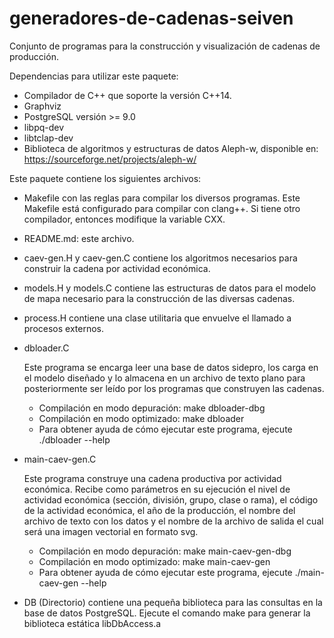 # generadores-de-cadenas-seiven

Conjunto de programas para la construcción y visualización de cadenas
de producción.

Dependencias para utilizar este paquete:

- Compilador de C++ que soporte la versión C++14.
- Graphviz
- PostgreSQL versión >= 9.0
- libpq-dev
- libtclap-dev
- Biblioteca de algoritmos y estructuras de datos Aleph-w, disponible en:
  https://sourceforge.net/projects/aleph-w/

Este paquete contiene los siguientes archivos:

* Makefile con las reglas para compilar los diversos programas. Este Makefile
  está configurado para compilar con clang++. Si tiene otro compilador,
  entonces modifique la variable CXX.

* README.md: este archivo.

* caev-gen.H y caev-gen.C contiene los algoritmos necesarios para construir
  la cadena por actividad económica.

* models.H y models.C contiene las estructuras de datos para el modelo de
  mapa necesario para la construcción de las diversas cadenas.

* process.H contiene una clase utilitaria que envuelve el llamado a procesos
externos.

* dbloader.C

  Este programa se encarga leer una base de datos sidepro, los carga en el
  modelo diseñado y lo almacena en un archivo de texto plano para
  posteriormente ser leído por los programas que construyen las cadenas.

  - Compilación en modo depuración: make dbloader-dbg
  - Compilación en modo optimizado: make dbloader
  - Para obtener ayuda de cómo ejecutar este programa,
    ejecute ./dbloader --help

* main-caev-gen.C

  Este programa construye una cadena productiva por actividad económica.
  Recibe como parámetros en su ejecución el nivel de actividad económica
  (sección, división, grupo, clase o rama), el código de la actividad
  económica, el año de la producción, el nombre del archivo de texto con los
  datos y el nombre de la archivo de salida el cual será una imagen vectorial
  en formato svg.

  - Compilación en modo depuración: make main-caev-gen-dbg
  - Compilación en modo optimizado: make main-caev-gen
  - Para obtener ayuda de cómo ejecutar este programa,
  ejecute ./main-caev-gen --help

* DB (Directorio) contiene una pequeña biblioteca para las consultas en la
  base de datos PostgreSQL. Ejecute el comando make para generar la biblioteca
  estática libDbAccess.a